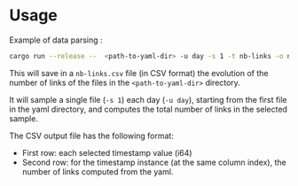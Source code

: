 # Usage

Example of data parsing :

```bash
cargo run --release --  <path-to-yaml-dir> -u day -s 1 -t nb-links -o nb-links.csv
```

This will save in a `nb-links.csv` file (in CSV format) the evolution of the number of links of the files in the `<path-to-yaml-dir>` directory.

It will sample a single file (`-s 1`) each day (`-u day`), starting from the first file in the yaml directory, and computes the total number of links in the selected sample.

The CSV output file has the following format:
* First row: each selected timestamp value (i64)
* Second row: for the timestamp instance (at the same column index), the number of links computed from the yaml.